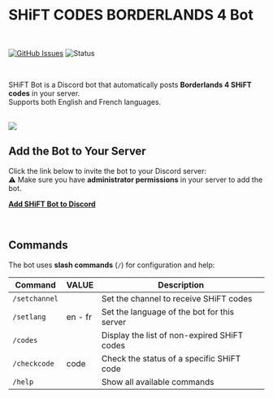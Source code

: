 # SHiFT CODES BORDERLANDS 4 Bot

<br/>

[![GitHub Issues](https://img.shields.io/github/issues/proxene/Bot-Discord-Shift-Codes-Borderlands-4.svg?style=for-the-badge)](https://github.com/proxene/Bot-Discord-Shift-Codes-Borderlands-4/issues)
![Status](https://img.shields.io/badge/status-active-brightgreen?style=for-the-badge)

<br/>

SHiFT Bot is a Discord bot that automatically posts **Borderlands 4 SHiFT codes** in your server.  
Supports both English and French languages.

<br/>

<img src="https://i.postimg.cc/4dQRwbYh/image.png">

<br/>

## Add the Bot to Your Server

Click the link below to invite the bot to your Discord server:<br/>
⚠️ Make sure you have **administrator permissions** in your server to add the bot.

[**Add SHiFT Bot to Discord**](https://discord.com/oauth2/authorize?client_id=1418514103126855771&scope=bot&permissions=8)

<br/>

## Commands

The bot uses **slash commands** (`/`) for configuration and help:

| Command | VALUE | Description |
|---------|-------|-------------|
| `/setchannel` | | Set the channel to receive SHiFT codes |
| `/setlang` | en - fr | Set the language of the bot for this server |
| `/codes` | | Display the list of non-expired SHiFT codes |
| `/checkcode` | code | Check the status of a specific SHiFT code |
| `/help` | | Show all available commands |

